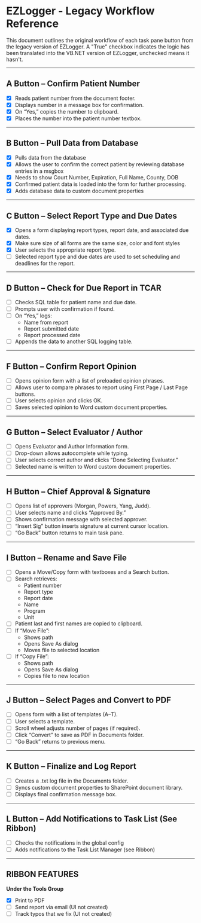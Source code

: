 # EZLogger - Legacy Workflow Reference

This document outlines the original workflow of each task pane button from the legacy version of EZLogger. A "True" checkbox indicates the logic has been translated into the VB.NET version of EZLogger, unchecked means it hasn't. 

---

## A Button – Confirm Patient Number

- [X] Reads patient number from the document footer.
- [X] Displays number in a message box for confirmation.
- [X] On “Yes,” copies the number to clipboard.
- [X] Places the number into the patient number textbox.

---

## B Button – Pull Data from Database

- [X] Pulls data from the database
- [X] Allows the user to confirm the correct patient by reviewing database entries in a msgbox
- [X] Needs to show Court Number, Expiration, Full Name, County, DOB
- [X] Confirmed patient data is loaded into the form for further processing.
- [X] Adds database data to custom document properties

---

## C Button – Select Report Type and Due Dates

- [X] Opens a form displaying report types, report date, and associated due dates.
- [X] Make sure size of all forms are the same size, color and font styles
- [X] User selects the appropriate report type.
- [ ] Selected report type and due dates are used to set scheduling and deadlines for the report.

---

## D Button – Check for Due Report in TCAR

- [ ] Checks SQL table for patient name and due date.
- [ ] Prompts user with confirmation if found.
- [ ] On “Yes,” logs:
  - Name from report
  - Report submitted date
  - Report processed date
- [ ] Appends the data to another SQL logging table.

---

## F Button – Confirm Report Opinion

- [ ] Opens opinion form with a list of preloaded opinion phrases.
- [ ] Allows user to compare phrases to report using First Page / Last Page buttons.
- [ ] User selects opinion and clicks OK.
- [ ] Saves selected opinion to Word custom document properties.

---

## G Button – Select Evaluator / Author

- [ ] Opens Evaluator and Author Information form.
- [ ] Drop-down allows autocomplete while typing.
- [ ] User selects correct author and clicks “Done Selecting Evaluator.”
- [ ] Selected name is written to Word custom document properties.

---

## H Button – Chief Approval & Signature

- [ ] Opens list of approvers (Morgan, Powers, Yang, Judd).
- [ ] User selects name and clicks “Approved By.”
- [ ] Shows confirmation message with selected approver.
- [ ] “Insert Sig” button inserts signature at current cursor location.
- [ ] “Go Back” button returns to main task pane.

---

## I Button – Rename and Save File

- [ ] Opens a Move/Copy form with textboxes and a Search button.
- [ ] Search retrieves:
  - Patient number
  - Report type
  - Report date
  - Name
  - Program
  - Unit
- [ ] Patient last and first names are copied to clipboard.
- [ ] If “Move File”:
  - Shows path
  - Opens Save As dialog
  - Moves file to selected location
- [ ] If “Copy File”:
  - Shows path
  - Opens Save As dialog
  - Copies file to new location

---

## J Button – Select Pages and Convert to PDF

- [ ] Opens form with a list of templates (A–T).
- [ ] User selects a template.
- [ ] Scroll wheel adjusts number of pages (if required).
- [ ] Click “Convert” to save as PDF in Documents folder.
- [ ] “Go Back” returns to previous menu.

---

## K Button – Finalize and Log Report

- [ ] Creates a .txt log file in the Documents folder.
- [ ] Syncs custom document properties to SharePoint document library.
- [ ] Displays final confirmation message box.

---

## L Button – Add Notifications to Task List (See Ribbon)

- [ ] Checks the notifications in the global config
- [ ] Adds notifications to the Task List Manager (see Ribbon)

---

## RIBBON FEATURES

**Under the Tools Group**

- [X] Print to PDF
- [ ] Send report via email (UI not created)
- [ ] Track typos that we fix (UI not created)